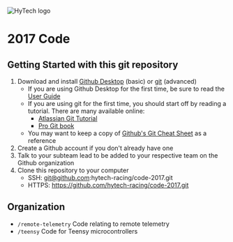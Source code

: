 ![HyTech logo](https://hytechracing.gatech.edu/images/hytech_logo_small.png)

# 2017 Code

## Getting Started with this git repository
1. Download and install [Github Desktop](https://desktop.github.com/) (basic) or [git](https://git-scm.com/book/en/v2/Getting-Started-Installing-Git) (advanced)
    * If you are using Github Desktop for the first time, be sure to read the [User Guide](https://help.github.com/desktop/guides/)
    * If you are using git for the first time, you should start off by reading a tutorial. There are many available online:
        * [Atlassian Git Tutorial](https://www.atlassian.com/git/tutorials/)
        * [Pro Git book](https://git-scm.com/book/en/v2)
    * You may want to keep a copy of [Github's Git Cheat Sheet](https://services.github.com/kit/downloads/github-git-cheat-sheet.pdf) as a reference
2. Create a Github account if you don't already have one
3. Talk to your subteam lead to be added to your respective team on the Github organization
4. Clone this repository to your computer
    * SSH: git@github.com:hytech-racing/code-2017.git
    * HTTPS: https://github.com/hytech-racing/code-2017.git

## Organization
* `/remote-telemetry` Code relating to remote telemetry
* `/teensy` Code for Teensy microcontrollers
